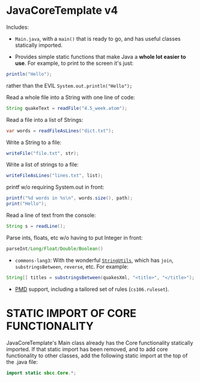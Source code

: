 # JavaCoreTemplate v4

Includes:
* `Main.java`, with a `main()` that is ready to go, and has useful classes statically imported.

* Provides simple static functions that make Java a **whole lot easier to use**.  For example, to print to the screen it's just:

```java
println("Hello");
```
rather than the EVIL `System.out.println("Hello");`

Read a whole file into a String with one line of code:
```java
String quakeText = readFile("4.5_week.atom");
```
Read a file into a list of Strings:
```java
var words = readFileAsLines("dict.txt");
```
Write a String to a file:
```java
writeFile("file.txt", str);
```
Write a list of strings to a file:
```java
writeFileAsLines("lines.txt", list);
```
printf w/o requiring System.out in front:
```java
printf("%d words in %s\n", words.size(), path);
print("Hello");
```
Read a line of text from the console:
```java
String s = readLine();
```
Parse ints, floats, etc w/o having to put Integer in front:
```java
parseInt/Long/Float/Double/Boolean()
```

* `commons-lang3`:  With the wonderful [`StringUtils`](https://commons.apache.org/proper/commons-lang/apidocs/org/apache/commons/lang3/StringUtils.html), which has `join`, `substringsBetween`, `reverse`, etc.  For example:
```java
String[] titles = substringsBetween(quakesXml, "<title>", "</title>");
```

* [PMD](https://pmd.github.io/) support, including a tailored set of rules (`cs106.ruleset`).


# STATIC IMPORT OF CORE FUNCTIONALITY
JavaCoreTemplate's Main class already has the Core functionality statically imported.  If that static import has been removed, and to add core functionality to other classes, add the following static import at the top of the .java file:
```java
import static sbcc.Core.*;
```
